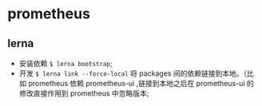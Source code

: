# prometheus

## lerna

- 安装依赖 `$ lerna bootstrap`;
- 开发 `$ lerna link --force-local` 将 packages 间的依赖链接到本地。（比如 prometheus 依赖 prometheus-ui ,链接到本地之后在 prometheus-ui 的修改直接作用到 prometheus 中忽略版本;